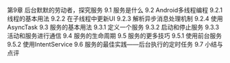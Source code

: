 第9章 后台默默的劳动者，探究服务
9.1 服务是什么
9.2 Android多线程编程
	9.2.1 线程的基本用法
	9.2.2 在子线程中更新UI
	9.2.3 解析异步消息处理机制
	9.2.4 使用AsyncTask
9.3 服务的基本用法
	9.3.1 定义一个服务
	9.3.2 启动和停止服务
	9.3.3 活动和服务进行通信
9.4 服务的生命周期
9.5 服务的更多技巧
	9.5.1 使用前台服务
	9.5.2 使用IntentService
9.6 服务的最佳实践——后台执行的定时任务
9.7 小结与点评